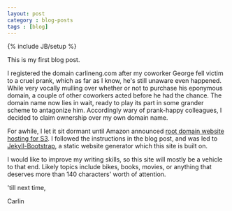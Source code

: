```yaml
---
layout: post
category : blog-posts
tags : [blog]
---
```

{% include JB/setup %}

This is my first blog post.

I registered the domain carlineng.com after my coworker George fell victim to a cruel prank, which as far as I know, he's still unaware even happened.
While very vocally mulling over whether or not to purchase his eponymous domain, a couple of other coworkers acted before he had the chance. The domain name now lies in wait, ready to play its part in some grander scheme to antagonize him.
Accordingly wary of prank-happy colleagues, I decided to claim ownership over my own domain name.

For awhile, I let it sit dormant until Amazon announced [root domain website hosting for S3](http://aws.typepad.com/aws/2012/12/root-domain-website-hosting-for-amazon-s3.html). I followed the instructions in the blog post, and was led to [Jekyll-Bootstrap](http://jekyllbootstrap.com/), a static website generator which this site is built on.

I would like to improve my writing skills, so this site will mostly be a vehicle to that end. Likely topics include bikes, books, movies, or anything that deserves more than 140 characters' worth of attention.

'till next time,

Carlin
